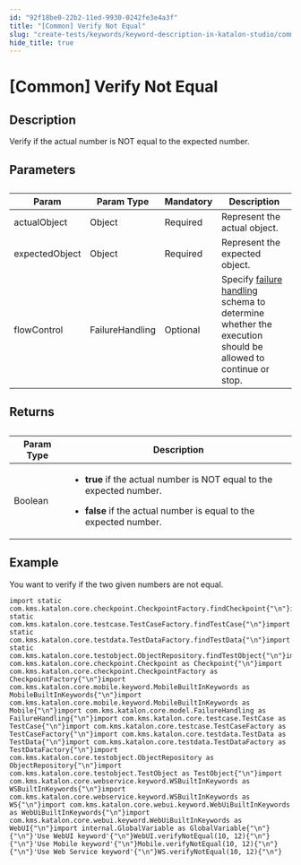 ```yaml
---
id: "92f18be0-22b2-11ed-9930-0242fe3e4a3f"
title: "[Common] Verify Not Equal"
slug: "create-tests/keywords/keyword-description-in-katalon-studio/common-assertions/common-verify-not-equal"
hide_title: true
---
```


# <a id="id_0" class="anchor_top_offset"/><a id="ariaid-title1" class="anchor_top_offset"/>[Common] Verify Not Equal


## <a id="id_0__id_1" class="anchor_top_offset"/>Description  

              
<p xmlns="http://www.w3.org/1999/xhtml" className="p">Verify if the actual number is NOT equal to the expected   number.</p> 
      

## <a id="id_0__id_2" class="anchor_top_offset"/>Parameters  

              
<table xmlns="http://www.w3.org/1999/xhtml" className="table anchor_top_offset" id="id_0__1fbadfb8-854d-4ab8-861c-1b0cb9fcb065"><caption /><thead className="thead"><tr className><th className="entry anchor_top_offset" id="id_0__1fbadfb8-854d-4ab8-861c-1b0cb9fcb065__entry__1">Param</th><th className="entry anchor_top_offset" id="id_0__1fbadfb8-854d-4ab8-861c-1b0cb9fcb065__entry__2">Param Type</th><th className="entry anchor_top_offset" id="id_0__1fbadfb8-854d-4ab8-861c-1b0cb9fcb065__entry__3">Mandatory</th><th className="entry anchor_top_offset" id="id_0__1fbadfb8-854d-4ab8-861c-1b0cb9fcb065__entry__4">Description</th></tr></thead><tbody className="tbody"><tr className><td className="entry" headers="id_0__1fbadfb8-854d-4ab8-861c-1b0cb9fcb065__entry__1 id_0__1fbadfb8-854d-4ab8-861c-1b0cb9fcb065__entry__2 id_0__1fbadfb8-854d-4ab8-861c-1b0cb9fcb065__entry__3 id_0__1fbadfb8-854d-4ab8-861c-1b0cb9fcb065__entry__4 ">actualObject</td><td className="entry" headers="id_0__1fbadfb8-854d-4ab8-861c-1b0cb9fcb065__entry__1 id_0__1fbadfb8-854d-4ab8-861c-1b0cb9fcb065__entry__2 id_0__1fbadfb8-854d-4ab8-861c-1b0cb9fcb065__entry__3 id_0__1fbadfb8-854d-4ab8-861c-1b0cb9fcb065__entry__4 ">Object</td><td className="entry" headers="id_0__1fbadfb8-854d-4ab8-861c-1b0cb9fcb065__entry__1 id_0__1fbadfb8-854d-4ab8-861c-1b0cb9fcb065__entry__2 id_0__1fbadfb8-854d-4ab8-861c-1b0cb9fcb065__entry__3 id_0__1fbadfb8-854d-4ab8-861c-1b0cb9fcb065__entry__4 ">Required</td><td className="entry" headers="id_0__1fbadfb8-854d-4ab8-861c-1b0cb9fcb065__entry__1 id_0__1fbadfb8-854d-4ab8-861c-1b0cb9fcb065__entry__2 id_0__1fbadfb8-854d-4ab8-861c-1b0cb9fcb065__entry__3 id_0__1fbadfb8-854d-4ab8-861c-1b0cb9fcb065__entry__4 ">Represent the actual object.</td></tr><tr className><td className="entry" headers="id_0__1fbadfb8-854d-4ab8-861c-1b0cb9fcb065__entry__1 id_0__1fbadfb8-854d-4ab8-861c-1b0cb9fcb065__entry__2 id_0__1fbadfb8-854d-4ab8-861c-1b0cb9fcb065__entry__3 id_0__1fbadfb8-854d-4ab8-861c-1b0cb9fcb065__entry__4 ">expectedObject</td><td className="entry" headers="id_0__1fbadfb8-854d-4ab8-861c-1b0cb9fcb065__entry__1 id_0__1fbadfb8-854d-4ab8-861c-1b0cb9fcb065__entry__2 id_0__1fbadfb8-854d-4ab8-861c-1b0cb9fcb065__entry__3 id_0__1fbadfb8-854d-4ab8-861c-1b0cb9fcb065__entry__4 ">Object</td><td className="entry" headers="id_0__1fbadfb8-854d-4ab8-861c-1b0cb9fcb065__entry__1 id_0__1fbadfb8-854d-4ab8-861c-1b0cb9fcb065__entry__2 id_0__1fbadfb8-854d-4ab8-861c-1b0cb9fcb065__entry__3 id_0__1fbadfb8-854d-4ab8-861c-1b0cb9fcb065__entry__4 ">Required</td><td className="entry" headers="id_0__1fbadfb8-854d-4ab8-861c-1b0cb9fcb065__entry__1 id_0__1fbadfb8-854d-4ab8-861c-1b0cb9fcb065__entry__2 id_0__1fbadfb8-854d-4ab8-861c-1b0cb9fcb065__entry__3 id_0__1fbadfb8-854d-4ab8-861c-1b0cb9fcb065__entry__4 ">Represent the expected object.</td></tr><tr className><td className="entry" headers="id_0__1fbadfb8-854d-4ab8-861c-1b0cb9fcb065__entry__1 id_0__1fbadfb8-854d-4ab8-861c-1b0cb9fcb065__entry__2 id_0__1fbadfb8-854d-4ab8-861c-1b0cb9fcb065__entry__3 id_0__1fbadfb8-854d-4ab8-861c-1b0cb9fcb065__entry__4 ">flowControl</td><td className="entry" headers="id_0__1fbadfb8-854d-4ab8-861c-1b0cb9fcb065__entry__1 id_0__1fbadfb8-854d-4ab8-861c-1b0cb9fcb065__entry__2 id_0__1fbadfb8-854d-4ab8-861c-1b0cb9fcb065__entry__3 id_0__1fbadfb8-854d-4ab8-861c-1b0cb9fcb065__entry__4 ">FailureHandling</td><td className="entry" headers="id_0__1fbadfb8-854d-4ab8-861c-1b0cb9fcb065__entry__1 id_0__1fbadfb8-854d-4ab8-861c-1b0cb9fcb065__entry__2 id_0__1fbadfb8-854d-4ab8-861c-1b0cb9fcb065__entry__3 id_0__1fbadfb8-854d-4ab8-861c-1b0cb9fcb065__entry__4 ">Optional</td><td className="entry" headers="id_0__1fbadfb8-854d-4ab8-861c-1b0cb9fcb065__entry__1 id_0__1fbadfb8-854d-4ab8-861c-1b0cb9fcb065__entry__2 id_0__1fbadfb8-854d-4ab8-861c-1b0cb9fcb065__entry__3 id_0__1fbadfb8-854d-4ab8-861c-1b0cb9fcb065__entry__4 ">Specify <a className="xref" href="/maintain/configure-failure-handling-settings-in-katalon-studio">failure handling</a> schema to         determine whether the execution should be allowed to continue or         stop.</td></tr></tbody></table> 
      

## <a id="id_0__id_3" class="anchor_top_offset"/>Returns

              
<table xmlns="http://www.w3.org/1999/xhtml" className="table anchor_top_offset" id="id_0__42f008c3-096e-47bf-b2b1-48d2ceb65b2f"><caption /><thead className="thead"><tr className><th className="entry anchor_top_offset" id="id_0__42f008c3-096e-47bf-b2b1-48d2ceb65b2f__entry__1">Param Type</th><th className="entry anchor_top_offset" id="id_0__42f008c3-096e-47bf-b2b1-48d2ceb65b2f__entry__2">Description</th></tr></thead><tbody className="tbody"><tr className><td className="entry" headers="id_0__42f008c3-096e-47bf-b2b1-48d2ceb65b2f__entry__1 id_0__42f008c3-096e-47bf-b2b1-48d2ceb65b2f__entry__2 ">Boolean</td><td className="entry" headers="id_0__42f008c3-096e-47bf-b2b1-48d2ceb65b2f__entry__1 id_0__42f008c3-096e-47bf-b2b1-48d2ceb65b2f__entry__2 ">         <ul className="ul"><li className="li">             <p className="p">               <strong className="ph b">true</strong> if the actual number is NOT               equal to the expected number.</p>           </li><li className="li">             <p className="p">               <strong className="ph b">false</strong> if the actual number is equal to the               expected number.</p>           </li></ul>       </td></tr></tbody></table> 
      

## <a id="id_0__id_4" class="anchor_top_offset"/>Example  

              
<p xmlns="http://www.w3.org/1999/xhtml" className="p">You want to verify if the two given numbers are not equal.</p> 
              
<pre xmlns="http://www.w3.org/1999/xhtml" className="pre codeblock"><code>import static com.kms.katalon.core.checkpoint.CheckpointFactory.findCheckpoint{"\n"}import static com.kms.katalon.core.testcase.TestCaseFactory.findTestCase{"\n"}import static com.kms.katalon.core.testdata.TestDataFactory.findTestData{"\n"}import static com.kms.katalon.core.testobject.ObjectRepository.findTestObject{"\n"}import com.kms.katalon.core.checkpoint.Checkpoint as Checkpoint{"\n"}import com.kms.katalon.core.checkpoint.CheckpointFactory as CheckpointFactory{"\n"}import com.kms.katalon.core.mobile.keyword.MobileBuiltInKeywords as MobileBuiltInKeywords{"\n"}import com.kms.katalon.core.mobile.keyword.MobileBuiltInKeywords as Mobile{"\n"}import com.kms.katalon.core.model.FailureHandling as FailureHandling{"\n"}import com.kms.katalon.core.testcase.TestCase as TestCase{"\n"}import com.kms.katalon.core.testcase.TestCaseFactory as TestCaseFactory{"\n"}import com.kms.katalon.core.testdata.TestData as TestData{"\n"}import com.kms.katalon.core.testdata.TestDataFactory as TestDataFactory{"\n"}import com.kms.katalon.core.testobject.ObjectRepository as ObjectRepository{"\n"}import com.kms.katalon.core.testobject.TestObject as TestObject{"\n"}import com.kms.katalon.core.webservice.keyword.WSBuiltInKeywords as WSBuiltInKeywords{"\n"}import com.kms.katalon.core.webservice.keyword.WSBuiltInKeywords as WS{"\n"}import com.kms.katalon.core.webui.keyword.WebUiBuiltInKeywords as WebUiBuiltInKeywords{"\n"}import com.kms.katalon.core.webui.keyword.WebUiBuiltInKeywords as WebUI{"\n"}import internal.GlobalVariable as GlobalVariable{"\n"}{"\n"}'Use WebUI keyword'{"\n"}WebUI.verifyNotEqual(10, 12){"\n"}{"\n"}'Use Mobile keyword'{"\n"}Mobile.verifyNotEqual(10, 12){"\n"}{"\n"}'Use Web Service keyword'{"\n"}WS.verifyNotEqual(10, 12){"\n"}</code></pre> 
            
